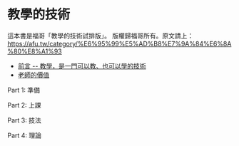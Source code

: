 # 教學的技術

這本書是福哥「教學的技術試排版」。
版權歸福哥所有。原文請上：<https://afu.tw/category/%E6%95%99%E5%AD%B8%E7%9A%84%E6%8A%80%E8%A1%93>


* [前言 -- 教學，是一門可以教、也可以學的技術](00.md)
* [老師的價值](01.md)

Part 1: 準備

Part 2: 上課

Part 3: 技法

Part 4: 理論

